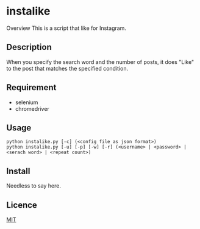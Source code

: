 instalike
====

Overview
This is a script that like for Instagram.

## Description
When you specify the search word and the number of posts, it does "Like" to the post that matches the specified condition.

## Requirement
- selenium
- chromedriver

## Usage

```
python instalike.py [-c] (<config file as json format>)
python instalike.py [-u] [-p] [-w] [-r] (<username> | <password> | <serach word> | <repeat count>)
```

## Install
Needless to say here.

## Licence

[MIT](https://github.com/tcnksm/tool/blob/master/LICENCE)

